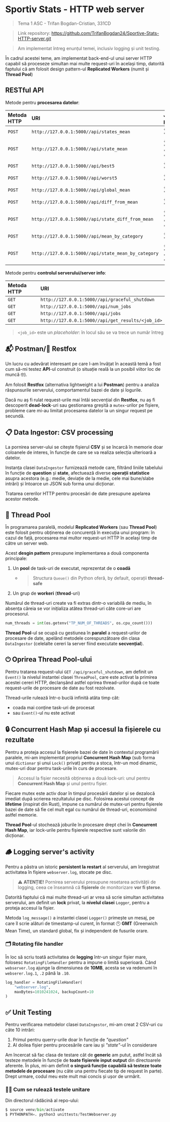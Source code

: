 # Sportiv Stats - HTTP web server

> Tema 1 ASC - Trifan Bogdan-Cristian, 331CD

> Link repository: <https://github.com/TrifanBogdan24/Sportive-Stats-HTTP-server.git> 

> Am implementat întreg enunțul temei, inclusiv logging și unit testing.

În cadrul acestei teme, am implementat back-end-ul unui server HTTP
capabil să proceseze simultan mai multe request-uri în același timp,
datorită faptului că am folosit design pattern-ul **Replicated Workers** (numit și **Thread Pool**)

## RESTful API

Metode pentru **procesarea datelor**:

| Metoda HTTP | URI | JSON payload |
| :--- | :--- | :--- |
| `POST` | `http://127.0.0.1:5000//api/states_mean` | `{"question": "..."}` |
| `POST` | `http://127.0.0.1:5000//api/state_mean` | `{"question": "...", "state": "..."}` |
| `POST` | `http://127.0.0.1:5000//api/best5` | `{"question": "..."}` |
| `POST` | `http://127.0.0.1:5000//api/worst5` | `{"question": "..."}` |
| `POST` | `http://127.0.0.1:5000//api/global_mean` | `{"question": "..."}` |
| `POST` | `http://127.0.0.1:5000//api/diff_from_mean` | `{"question": "..."}` |
| `POST` | `http://127.0.0.1:5000//api/state_diff_from_mean` | `{"question": "...", "state": "..."}` |
| `POST` | `http://127.0.0.1:5000//api/mean_by_category` | `{"question": "..."}` |
| `POST` | `http://127.0.0.1:5000//api/state_mean_by_category` | `{"question": "...", "state": "..."}` |

Metode pentru **controlul serverului/server info**:

| Metoda HTTP | URI |
| :--- | :--- |
| `GET` | `http://127.0.0.1:5000//api/graceful_shutdown` |
| `GET` | `http://127.0.0.1:5000//api/num_jobs` |
| `GET` | `http://127.0.0.1:5000//api/jobs` |
| `GET` | `http://127.0.0.1:5000//api/get_results/<job_id>` |

> `<job_id>` este un *placeholder*: în locul său se va trece un număr întreg

## 📬 Postman/🦊 Restfox

Un lucru cu adevărat interesant pe care l-am învățat în această temă
a fost cum să-mi testez **API**-ul construit
(o situație reală la un posibil viitor loc de muncă 🤓).

Am folosit **Restfox** (alternativa lightweight a lui **Postman**)
pentru a analiza răspunsurile serverului, comportamentul bazei de date și logurile.

Dacă nu aș fi rulat request-urile mai întâi secvențial din **Restfox**,
nu aș fi descoperit **dead-lock**-uri sau gestionarea greșită a `mutex`-urilor pe fișiere,
probleme care mi-au limitat procesarea datelor la un singur request pe secundă.

## 📋 Data Ingestor: CSV processing

La pornirea server-ului se citește fișierul **CSV**
și se încarcă în memorie doar coloanele de interes,
în funcție de care se va realiza selecția ulterioară a datelor.

Instanța clasei `DataIngestor` furnizează metode care,
filtrând liniile tabelului în funcție de **question** și **state**,
afectuează diverse **operații statistice** asupra acestora
(e.g.: medie, deviație de la medie, cele mai bune/slabe intrări)
și întoarce un JSON sub forma unui dicționar.

Tratarea cererilor HTTP pentru procesări de date presupune apelarea acestor metode.

## 🧵 Thread Pool

În programarea paralelă, modelul **Replicated Workers** (sau **Thread Pool**)
este folosit pentru obținerea de concurență în execuția unui program:
în cazul de față, procesarea mai multor request-uri HTTP în același timp de către un server web.

Acest **desgin pattern** presupune implementarea a două componenta principale:
1. Un **pool** de task-uri de executat, reprezentat de o **coadă**
    - > Structura `Queue()` din Python oferă, by default, operații **thread-safe**
2. Un grup de **workeri** (**thread**-uri)

Numărul de thread-uri create va fi extras dintr-o variabilă de mediu,
în absența căreia se vor inițializa atâtea thread-uri câte core-uri are procesorul.

```py
num_threads = int(os.getenv("TP_NUM_OF_THREADS", os.cpu_count()))
```



**Thread Pool**-ul se ocupă cu gestiunea în **paralel** a request-urilor de procesare de date,
apelând metodele corespunzătoare din clasa `DataIngestor`
(celelalte cereri la server fiind executate **secvențial**).

## ⏻  Oprirea Thread Pool-ului

Pentru tratarea request-ului `GET /api/graceful_shutdown`,
am definit un `Event()` la nivelul instantei clasei `ThreadPool`,
care este activat la primirea acestei cereri HTTP,
declanșând astfel oprirea thread-urilor după ce toate request-urile de procesare de date au fost rezolvate.

Thread-urile rulează într-o buclă infinită atâta timp cât:
- coada mai conține task-uri de procesat
- sau `Event()`-ul nu este activat

## 🔒 Concurrent Hash Map și accesul la fișierele cu rezultate

Pentru a proteja accesul la fișierele bazei de date în contextul programării paralele,
mi-am implementat propriul **Concurrent Hash Map** (sub forma unui `dictionar` și unui `Lock()` privat)
pentru a stoca, într-un mod dinamic, mutex-uri doar pentru task-urile în curs de procesare.

> Accesul la fișier necesită obținerea a două lock-uri: unul pentru **Concurrent Hash Map** și unul pentru fișier.

Fiecare mutex este activ doar în timpul procesării datelor și se dezalocă imediat după scrierea rezultatului pe disc.
Folosirea acestui concept de **lifetime** (inspirat din Rust),
impune ca numărul de mutex-uri pentru fișierele bazei de date
să fie cel mult egal cu numărul de thread-uri, economisind astfel memorie.
 
**Thread Pool**-ul stochează joburile în procesare drept chei în **Concurrent Hash Map**,
iar lock-urile pentru fișierele respective sunt valorile din dicționar.

## 🪵 Logging server's activity

Pentru a păstra un istoric **persistent la restart** al serverului,
am înregistrat activitatea în fișiere `webserver.log`, stocate pe disc.

> ⚠️ **ATENȚIE!** Pornirea serverului presupune resetarea activității de logging,
> ceea ce înseamnă că **fișierele** de monitorizare **vor fi șterse**.

Datorită faptului că mai multe thread-uri ar vrea să scrie simultan activitatea serverului,
am definit un **lock** privat, la **nivelul clasei** `Logger`,
pentru a proteja accesul la fișier.

Metoda `log_message()` a instantei clasei `Logger()` primește un mesaj,
pe care îl scrie alături de timestamp-ul curent,
în format 🕚 **GMT** (Greenwich Mean Time), un standard global, fix și independent de fusurile orare.

### 🗂️ Rotating file handler

În loc să scriu toată activitatea de **logging** într-un singur fișier mare,
folosesc `RotatingFileHandler` pentru a impune o limită superioară.
Când `webserver.log` ajunge la dimensiunea de **10MB**, 
acesta se va redenumi în `webserer.log.1`, `.2` până la `.10`.

```py
log_handler = RotatingFileHandler(
    "webserver.log",
    maxBytes=1010241024, backupCount=10
)
```


## ✅ Unit Testing

Pentru verificarea metodelor clasei `DataIngestor`,
mi-am creat 2 CSV-uri cu câte 10 intrări:
1. Primul pentru querry-urile doar în funcție de *"question"*
2. Al doilea fișier pentru procesările care iau și *"state"*-ul în considerare

Am încercat să fac clasa de testare cât de **generic** am putut,
astfel încât să testeze metodele în funcție de **toate fișierele input output** din directoarele aferente.
În plus, mi-am definit **o singură funcție capabilă să testeze toate metodele de procesare**
(nu câte una pentru fiecate tip de request în parte).
Drept urmare, codul meu este mult mai concis și ușor de urmărit.

### 👨‍💻 Cum se rulează **testele unitare**

Din directorul rădăcină al repo-ului:
```py
$ source venv/bin/activate
$ PYTHONPATH=. python3 unittests/TestWebserver.py
```